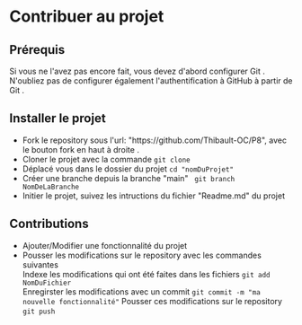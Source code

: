 <h1>Contribuer au projet</h1>

<h2>Prérequis</h2>
<p>Si vous ne l'avez pas encore fait, vous devez d'abord configurer Git . N'oubliez pas de configurer également l'authentification à GitHub à partir de Git .</p>

<h2>Installer le projet</h2>

<ul>
<li>Fork le repository sous l'url: "https://github.com/Thibault-OC/P8", avec le bouton fork en haut à droite .</li>
<li>Cloner le projet avec la commande <code>git clone</code></li>
<li>Déplacé vous dans le dossier du projet <code>cd "nomDuProjet"</code></li>
<li>Créer une branche  depuis la branche "main" <code> git branch NomDeLaBranche</code></li>
<li>Initier le projet, suivez les intructions du fichier "Readme.md" du projet</li>
</ul>

<h2>Contributions</h2>
<ul>
<li>Ajouter/Modifier une fonctionnalité du projet</li>
<li>Pousser les modifications sur le repository avec les commandes suivantes <br>
    Indexe les modifications qui ont été faites dans les fichiers <code>git add NomDuFichier</code><br>
    Enregirster les modifications avec un commit <code>git commit -m "ma nouvelle fonctionnalité"</code>
    Pousser ces modifications sur le repository <code>git push</code>
</li>

</ul>